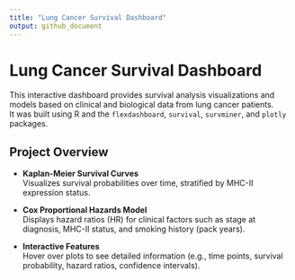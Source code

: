 ```yaml
---
title: "Lung Cancer Survival Dashboard"
output: github_document
---
```


# Lung Cancer Survival Dashboard

This interactive dashboard provides survival analysis visualizations and models based on clinical and biological data from lung cancer patients.  
It was built using R and the `flexdashboard`, `survival`, `survminer`, and `plotly` packages.

## Project Overview

- **Kaplan-Meier Survival Curves**  
  Visualizes survival probabilities over time, stratified by MHC-II expression status.

- **Cox Proportional Hazards Model**  
  Displays hazard ratios (HR) for clinical factors such as stage at diagnosis, MHC-II status, and smoking history (pack years).

- **Interactive Features**  
  Hover over plots to see detailed information (e.g., time points, survival probability, hazard ratios, confidence intervals).
